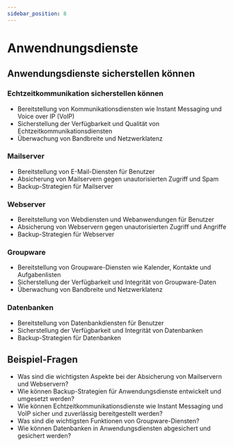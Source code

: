 ```yaml
---
sidebar_position: 8
---
```


# Anwendnungsdienste

<!--
Anwendungsdienste sicherstellen können

-   Echtzeitkommunikation sicherstellen können
-   Mailserver
-   Webserver
-   Groupware
-   Datenbanken -->

## Anwendungsdienste sicherstellen können

### Echtzeitkommunikation sicherstellen können

-   Bereitstellung von Kommunikationsdiensten wie Instant Messaging und Voice over IP (VoIP)
-   Sicherstellung der Verfügbarkeit und Qualität von Echtzeitkommunikationsdiensten
-   Überwachung von Bandbreite und Netzwerklatenz

### Mailserver

-   Bereitstellung von E-Mail-Diensten für Benutzer
-   Absicherung von Mailservern gegen unautorisierten Zugriff und Spam
-   Backup-Strategien für Mailserver

### Webserver

-   Bereitstellung von Webdiensten und Webanwendungen für Benutzer
-   Absicherung von Webservern gegen unautorisierten Zugriff und Angriffe
-   Backup-Strategien für Webserver

### Groupware

-   Bereitstellung von Groupware-Diensten wie Kalender, Kontakte und Aufgabenlisten
-   Sicherstellung der Verfügbarkeit und Integrität von Groupware-Daten
-   Überwachung von Bandbreite und Netzwerklatenz

### Datenbanken

-   Bereitstellung von Datenbankdiensten für Benutzer
-   Sicherstellung der Verfügbarkeit und Integrität von Datenbanken
-   Backup-Strategien für Datenbanken

## Beispiel-Fragen

-   Was sind die wichtigsten Aspekte bei der Absicherung von Mailservern und Webservern?
-   Wie können Backup-Strategien für Anwendungsdienste entwickelt und umgesetzt werden?
-   Wie können Echtzeitkommunikationsdienste wie Instant Messaging und VoIP sicher und zuverlässig bereitgestellt werden?
-   Was sind die wichtigsten Funktionen von Groupware-Diensten?
-   Wie können Datenbanken in Anwendungsdiensten abgesichert und gesichert werden?
